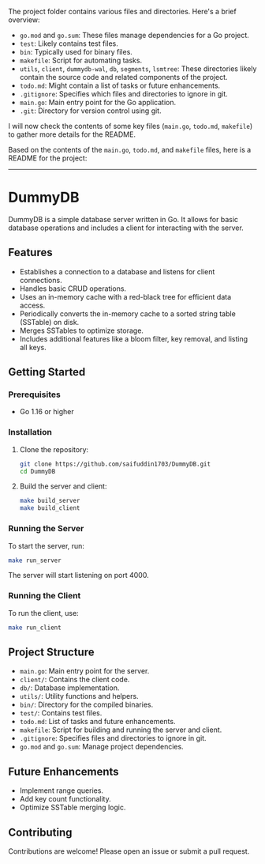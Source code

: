 The project folder contains various files and directories. Here's a brief overview:

- `go.mod` and `go.sum`: These files manage dependencies for a Go project.
- `test`: Likely contains test files.
- `bin`: Typically used for binary files.
- `makefile`: Script for automating tasks.
- `utils`, `client`, `dummydb-wal`, `db`, `segments`, `lsmtree`: These directories likely contain the source code and related components of the project.
- `todo.md`: Might contain a list of tasks or future enhancements.
- `.gitignore`: Specifies which files and directories to ignore in git.
- `main.go`: Main entry point for the Go application.
- `.git`: Directory for version control using git.

I will now check the contents of some key files (`main.go`, `todo.md`, `makefile`) to gather more details for the README.

Based on the contents of the `main.go`, `todo.md`, and `makefile` files, here is a README for the project:

---

# DummyDB

DummyDB is a simple database server written in Go. It allows for basic database operations and includes a client for interacting with the server.

## Features

- Establishes a connection to a database and listens for client connections.
- Handles basic CRUD operations.
- Uses an in-memory cache with a red-black tree for efficient data access.
- Periodically converts the in-memory cache to a sorted string table (SSTable) on disk.
- Merges SSTables to optimize storage.
- Includes additional features like a bloom filter, key removal, and listing all keys.

## Getting Started

### Prerequisites

- Go 1.16 or higher

### Installation

1. Clone the repository:

   ```sh
   git clone https://github.com/saifuddin1703/DummyDB.git
   cd DummyDB
   ```

2. Build the server and client:
   ```sh
   make build_server
   make build_client
   ```

### Running the Server

To start the server, run:

```sh
make run_server
```

The server will start listening on port 4000.

### Running the Client

To run the client, use:

```sh
make run_client
```

## Project Structure

- `main.go`: Main entry point for the server.
- `client/`: Contains the client code.
- `db/`: Database implementation.
- `utils/`: Utility functions and helpers.
- `bin/`: Directory for the compiled binaries.
- `test/`: Contains test files.
- `todo.md`: List of tasks and future enhancements.
- `makefile`: Script for building and running the server and client.
- `.gitignore`: Specifies files and directories to ignore in git.
- `go.mod` and `go.sum`: Manage project dependencies.

## Future Enhancements

- Implement range queries.
- Add key count functionality.
- Optimize SSTable merging logic.

## Contributing

Contributions are welcome! Please open an issue or submit a pull request.
